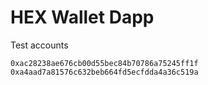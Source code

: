 # HEX Wallet Dapp

Test accounts

```
0xac28238ae676cb00d55bec84b70786a75245ff1f
0xa4aad7a81576c632beb664fd5ecfdda4a36c519a
```
